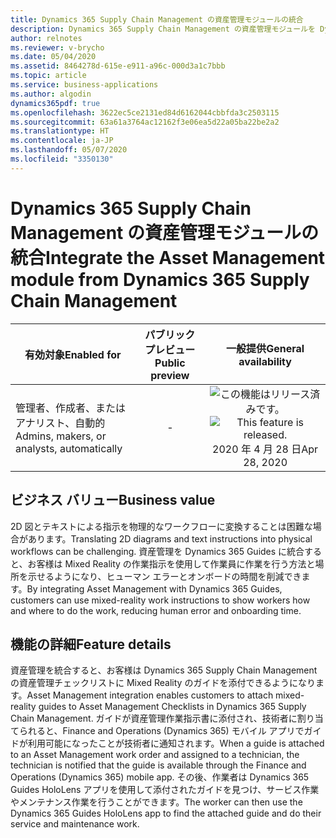 ```yaml
---
title: Dynamics 365 Supply Chain Management の資産管理モジュールの統合
description: Dynamics 365 Supply Chain Management の資産管理モジュールを Dynamics 365 Guides に統合すると、サービス作業者やメンテナンス作業者は日常のワークフローで Mixed Reality の作業指示を利用できるようになります。
author: relnotes
ms.reviewer: v-brycho
ms.date: 05/04/2020
ms.assetid: 8464278d-615e-e911-a96c-000d3a1c7bbb
ms.topic: article
ms.service: business-applications
ms.author: algodin
dynamics365pdf: true
ms.openlocfilehash: 3622ec5ce2131ed84d6162044cbbfda3c2503115
ms.sourcegitcommit: 63a61a3764ac12162f3e06ea5d22a05ba22be2a2
ms.translationtype: HT
ms.contentlocale: ja-JP
ms.lasthandoff: 05/07/2020
ms.locfileid: "3350130"
---
```

# <a name="integrate-the-asset-management-module-from-dynamics-365-supply-chain-management"></a><span data-ttu-id="ad30b-103">Dynamics 365 Supply Chain Management の資産管理モジュールの統合</span><span class="sxs-lookup"><span data-stu-id="ad30b-103">Integrate the Asset Management module from Dynamics 365 Supply Chain Management</span></span>


| <span data-ttu-id="ad30b-104">有効対象</span><span class="sxs-lookup"><span data-stu-id="ad30b-104">Enabled for</span></span>    |  <span data-ttu-id="ad30b-105">パブリック プレビュー</span><span class="sxs-lookup"><span data-stu-id="ad30b-105">Public preview</span></span> | <span data-ttu-id="ad30b-106">一般提供</span><span class="sxs-lookup"><span data-stu-id="ad30b-106">General availability</span></span> | 
| ---------- | :----------: |:----------: |
|<span data-ttu-id="ad30b-107">管理者、作成者、またはアナリスト、自動的</span><span class="sxs-lookup"><span data-stu-id="ad30b-107">Admins, makers, or analysts, automatically</span></span>|-| <span data-ttu-id="ad30b-108">![この機能はリリース済みです。](/dynamics365-release-plan/media/green-checkmark.png "この機能はリリース済みです。")</span><span class="sxs-lookup"><span data-stu-id="ad30b-108">![This feature is released.](/dynamics365-release-plan/media/green-checkmark.png "This feature is released.")</span></span> <span data-ttu-id="ad30b-109">2020 年 4 月 28 日</span><span class="sxs-lookup"><span data-stu-id="ad30b-109">Apr 28, 2020</span></span>|


## <a name="business-value"></a><span data-ttu-id="ad30b-110">ビジネス バリュー</span><span class="sxs-lookup"><span data-stu-id="ad30b-110">Business value</span></span>
<!-- bv start -->
<span data-ttu-id="ad30b-111">2D 図とテキストによる指示を物理的なワークフローに変換することは困難な場合があります。</span><span class="sxs-lookup"><span data-stu-id="ad30b-111">Translating 2D diagrams and text instructions into physical workflows can be challenging.</span></span> <span data-ttu-id="ad30b-112">資産管理を Dynamics 365 Guides に統合すると、お客様は Mixed Reality の作業指示を使用して作業員に作業を行う方法と場所を示せるようになり、ヒューマン エラーとオンボードの時間を削減できます。</span><span class="sxs-lookup"><span data-stu-id="ad30b-112">By integrating Asset Management with Dynamics 365 Guides, customers can use mixed-reality work instructions to show workers how and where to do the work, reducing human error and onboarding time.</span></span>
<!-- bv end -->



## <a name="feature-details"></a><span data-ttu-id="ad30b-113">機能の詳細</span><span class="sxs-lookup"><span data-stu-id="ad30b-113">Feature details</span></span>
<!--feature detail start -->
<span data-ttu-id="ad30b-114">資産管理を統合すると、お客様は Dynamics 365 Supply Chain Management の資産管理チェックリストに Mixed Reality のガイドを添付できるようになります。</span><span class="sxs-lookup"><span data-stu-id="ad30b-114">Asset Management integration enables customers to attach mixed-reality guides to Asset Management Checklists in Dynamics 365 Supply Chain Management.</span></span> <span data-ttu-id="ad30b-115">ガイドが資産管理作業指示書に添付され、技術者に割り当てられると、Finance and Operations (Dynamics 365) モバイル アプリでガイドが利用可能になったことが技術者に通知されます。</span><span class="sxs-lookup"><span data-stu-id="ad30b-115">When a guide is attached to an Asset Management work order and assigned to a technician, the technician is notified that the guide is available through the Finance and Operations (Dynamics 365) mobile app.</span></span> <span data-ttu-id="ad30b-116">その後、作業者は Dynamics 365 Guides HoloLens アプリを使用して添付されたガイドを見つけ、サービス作業やメンテナンス作業を行うことができます。</span><span class="sxs-lookup"><span data-stu-id="ad30b-116">The worker can then use the Dynamics 365 Guides HoloLens app to find the attached guide and do their service and maintenance work.</span></span>
<!--feature detail end -->









